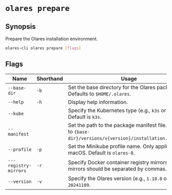 # `olares prepare`

## Synopsis
Prepare the Olares installation environment.

```bash
olares-cli olares prepare [flags]
```

## Flags

| Name                  | Shorthand | Usage                                                                                                          |
|-----------------------|-----------|----------------------------------------------------------------------------------------------------------------|
| `--base-dir`          | `-b`      | Set the base directory for the Olares package. Defaults to `$HOME/.olares`.                                    |
| `--help`              | `-h`      | Display help information.                                                                                      |
| `--kube`              |           | Specify the Kubernetes type (e.g., `k3s` or `k8s`). Default is `k3s`.                                          |
| `--manifest`          |           | Set the path to the package manifest file. Defaults to `{base-dir}/versions/v{version}/installation.manifest`. |
| `--profile`           | `-p`      | Set the Minikube profile name. Only applicable on macOS. Default is `olares-0`.                                |
| `---registry-mirrors` | `-r`      | Specify Docker container registry mirrors. Multiple mirrors should be separated by commas.                     |
| `--version`           | `-v`      | Specify the Olares version (e.g., `1.10.0` or `1.10.0-20241109`.                                               |
